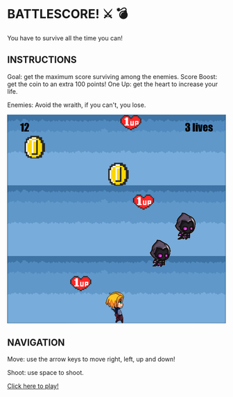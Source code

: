 # BATTLESCORE! ⚔️ 💣

You have to survive all the time you can!

## INSTRUCTIONS
Goal: get the maximum score surviving among the enemies.
Score Boost: get the coin to an extra 100 points!
One Up: get the heart to increase your life.

Enemies: Avoid the wraith, if you can't, you lose.

![screenshot of the game](./images/gameScreenshot.PNG)

## NAVIGATION

Move: use the arrow keys to move right, left, up and down!

Shoot: use space to shoot.

<a href="https://sllorens-cuenca.github.io/project1-game/">Click here to play!</a>

